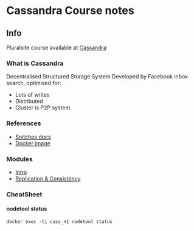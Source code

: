 # Cassandra Course notes

## Info
Pluralsite course available at [Cassandra](https://app.pluralsight.com/library/courses/cassandra-developers/description)

### What is Cassandra
Decentralised Structured Storage System
Developed by Facebook inbox search, optimised for:
- Lots of writes
- Distributed
- Cluster is P2P system.

### References
- [Snitches docs](https://docs.datastax.com/en/cassandra/3.0/cassandra/architecture/archSnitchesAbout.html)
- [Docker image](https://hub.docker.com/_/cassandra/)

### Modules
- [Intro](intro/)
- [Replication & Consistency](repl/)

### CheatSheet

#### nodetool status
`docker exec -ti cass_n1 nodetool status`
